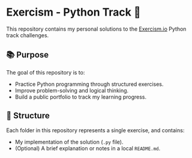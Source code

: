 # Exercism - Python Track 🐍

This repository contains my personal solutions to the [Exercism.io](https://exercism.io) Python track challenges.

## 📚 Purpose

The goal of this repository is to:
- Practice Python programming through structured exercises.
- Improve problem-solving and logical thinking.
- Build a public portfolio to track my learning progress.

## 📁 Structure

Each folder in this repository represents a single exercise, and contains:
- My implementation of the solution (`.py` file).
- (Optional) A brief explanation or notes in a local `README.md`.
